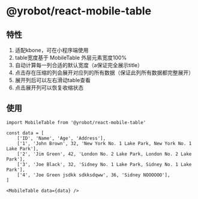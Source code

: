 # @yrobot/react-mobile-table  

## 特性  
1. 适配kbone，可在小程序端使用
2. table宽度基于 MobileTable 外层元素宽度100%
3. 自动计算每一列合适的默认宽度（a保证完全展示title）
4. 点击存在压缩的列会展开对应列的所有数据（保证此列所有数据都完整展开）
5. 展开列后可以左右滑动table查看
6. 点击展开列可以恢复收缩状态

## 使用

```
import MobileTable from '@yrobot/react-mobile-table'

const data = [
	['ID', 'Name', 'Age', 'Address'],
	['1', 'John Brown', 32, 'New York No. 1 Lake Park, New York No. 1 Lake Park'],
	['2', 'Jim Green', 42, 'London No. 2 Lake Park, London No. 2 Lake Park'],
	['3', 'Joe Black', 32, 'Sidney No. 1 Lake Park, Sidney No. 1 Lake Park'],
	['4', 'Joe Green jsdkk sdkksdqww', 36, 'Sidney NOOOOOO'],
]

<MobileTable data={data} />

```
